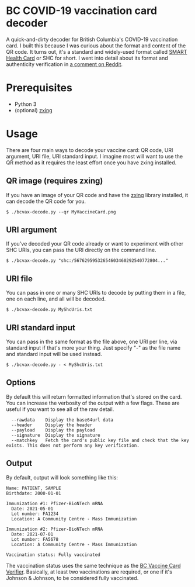 # BC COVID-19 vaccination card decoder
A quick-and-dirty decoder for British Columbia's COVID-19 vaccination card. I built this because I was curious about the format and content of the QR code. It turns out, it's a standard and widely-used format called [SMART Health Card](https://smarthealth.cards/) or SHC for short. I went into detail about its format and authenticity verification in [a comment on Reddit](https://old.reddit.com/r/vancouver/comments/plysaj/bc_vaccine_card_verifier_is_now_live_in_apple_app/hcezuqv/).

# Prerequisites

* Python 3
* (optional) [zxing](https://github.com/dlenski/python-zxing)

# Usage
There are four main ways to decode your vaccine card: QR code, URI argument, URI file, URI standard input. I imagine most will want to use the QR method as it requires the least effort once you have zxing installed.
## QR image (requires zxing)
If you have an image of your QR code and have the [zxing](https://github.com/dlenski/python-zxing) library installed, it can decode the QR code for you.

`$ ./bcvax-decode.py --qr MyVaccineCard.png`

## URI argument
If you've decoded your QR code already or want to experiment with other SHC URIs, you can pass the URI directly on the command line.

`$ ./bcvax-decode.py "shc:/56762959532654603460292540772804..."`

##  URI file
You can pass in one or many SHC URIs to decode by putting them in a file, one on each line, and all will be decoded.

`$ ./bcvax-decode.py MyShcUris.txt`

## URI standard input
You can pass in the same format as the file above, one URI per line, via standard input if that's more your thing. Just specify "-" as the file name and standard input will be used instead.

`$ ./bcvax-decode.py - < MyShcUris.txt`

## Options
By default this will return formatted information that's stored on the card. You can increase the verbosity of the output with a few flags. These are useful if you want to see all of the raw detail.
```
  --rawdata    Display the base64url data
  --header     Display the header
  --payload    Display the payload
  --signature  Display the signature
  --matchkey   Fetch the card's public key file and check that the key exists. This does not perform any key verification.
```
## Output
By default, output will look something like this:
```
Name: PATIENT, SAMPLE
Birthdate: 2000-01-01

Immunization #1: Pfizer-BioNTech mRNA
  Date: 2021-05-01
  Lot number: FA1234
  Location: A Community Centre - Mass Immunization

Immunization #2: Pfizer-BioNTech mRNA
  Date: 2021-07-01
  Lot number: FA5678
  Location: A Community Centre - Mass Immunization

Vaccination status: Fully vaccinated
```
The vaccination status uses the same technique as the [BC Vaccine Card Verifier](https://github.com/bcgov/BCVAX-Android). Basically, at least two vaccinations are required, or one if it's Johnson & Johnson, to be considered fully vaccinated.
